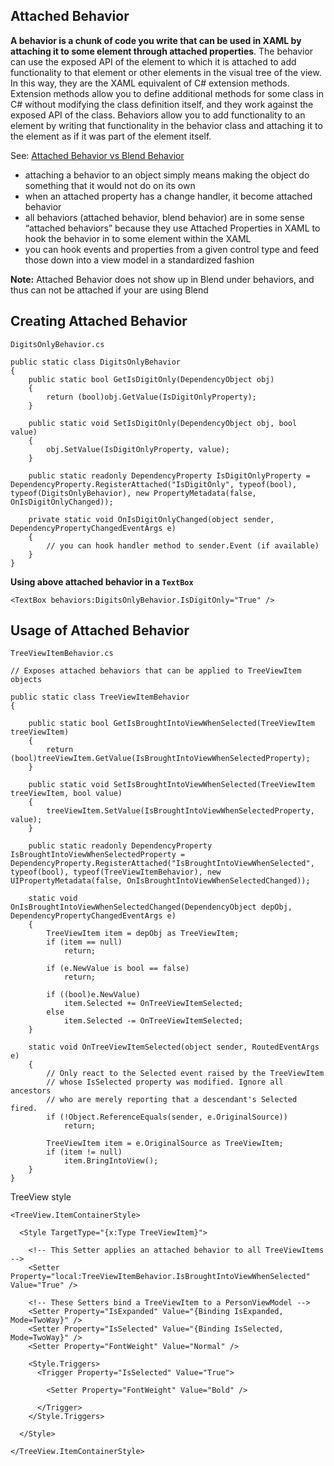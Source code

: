 ## Attached Behavior
**A behavior is a chunk of code you write that can be used in XAML by attaching it to some element through attached properties**. The behavior can use the exposed API of the element to which it is attached to add functionality to that element or other elements in the visual tree of the view. In this way, they are the XAML equivalent of C# extension methods. Extension methods allow you to define additional methods for some class in C# without modifying the class definition itself, and they work against the exposed API of the class. Behaviors allow you to add functionality to an element by writing that functionality in the behavior class and attaching it to the element as if it was part of the element itself.

See: [Attached Behavior vs Blend Behavior](http://briannoyesblog.azurewebsites.net/2012/12/20/attached-behaviors-vs-attached-properties-vs-blend-behaviors/)

* attaching a behavior to an object simply means making the object do something that it would not do on its own
* when an attached property has a change handler, it become attached behavior
* all behaviors (attached behavior, blend behavior) are in some sense “attached behaviors” because they use Attached Properties in XAML to hook the behavior in to some element within the XAML
* you can hook events and properties from a given control type and feed those down into a view model in a standardized fashion

**Note:** Attached Behavior does not show up in Blend under behaviors, and thus can not be attached if your are using Blend

## Creating Attached Behavior
`DigitsOnlyBehavior.cs`
```
public static class DigitsOnlyBehavior
{
	public static bool GetIsDigitOnly(DependencyObject obj)
	{
		return (bool)obj.GetValue(IsDigitOnlyProperty);
	}

	public static void SetIsDigitOnly(DependencyObject obj, bool value)
	{
		obj.SetValue(IsDigitOnlyProperty, value);
	}

	public static readonly DependencyProperty IsDigitOnlyProperty = DependencyProperty.RegisterAttached("IsDigitOnly", typeof(bool), typeof(DigitsOnlyBehavior), new PropertyMetadata(false, OnIsDigitOnlyChanged));

	private static void OnIsDigitOnlyChanged(object sender, DependencyPropertyChangedEventArgs e)
	{
		// you can hook handler method to sender.Event (if available)
	}
}
```

**Using above attached behavior in a `TextBox`**
```
<TextBox behaviors:DigitsOnlyBehavior.IsDigitOnly="True" />
```

## Usage of Attached Behavior
`TreeViewItemBehavior.cs`
```
// Exposes attached behaviors that can be applied to TreeViewItem objects

public static class TreeViewItemBehavior
{

    public static bool GetIsBroughtIntoViewWhenSelected(TreeViewItem treeViewItem)
    {
        return (bool)treeViewItem.GetValue(IsBroughtIntoViewWhenSelectedProperty);
    }

    public static void SetIsBroughtIntoViewWhenSelected(TreeViewItem treeViewItem, bool value)
    {
        treeViewItem.SetValue(IsBroughtIntoViewWhenSelectedProperty, value);
    }

    public static readonly DependencyProperty IsBroughtIntoViewWhenSelectedProperty = DependencyProperty.RegisterAttached("IsBroughtIntoViewWhenSelected", typeof(bool), typeof(TreeViewItemBehavior), new UIPropertyMetadata(false, OnIsBroughtIntoViewWhenSelectedChanged));

    static void OnIsBroughtIntoViewWhenSelectedChanged(DependencyObject depObj, DependencyPropertyChangedEventArgs e)
    {
        TreeViewItem item = depObj as TreeViewItem;
        if (item == null)
            return;

        if (e.NewValue is bool == false)
            return;

        if ((bool)e.NewValue)
            item.Selected += OnTreeViewItemSelected;
        else
            item.Selected -= OnTreeViewItemSelected;
    }

    static void OnTreeViewItemSelected(object sender, RoutedEventArgs e)
    {
        // Only react to the Selected event raised by the TreeViewItem
        // whose IsSelected property was modified. Ignore all ancestors
        // who are merely reporting that a descendant's Selected fired.
        if (!Object.ReferenceEquals(sender, e.OriginalSource))
            return;

        TreeViewItem item = e.OriginalSource as TreeViewItem;
        if (item != null)
            item.BringIntoView();
    }
}
```

TreeView style
```
<TreeView.ItemContainerStyle>

  <Style TargetType="{x:Type TreeViewItem}">
  
    <!-- This Setter applies an attached behavior to all TreeViewItems -->
    <Setter Property="local:TreeViewItemBehavior.IsBroughtIntoViewWhenSelected" Value="True" />

    <!-- These Setters bind a TreeViewItem to a PersonViewModel -->
    <Setter Property="IsExpanded" Value="{Binding IsExpanded, Mode=TwoWay}" />
    <Setter Property="IsSelected" Value="{Binding IsSelected, Mode=TwoWay}" />
    <Setter Property="FontWeight" Value="Normal" />
	
    <Style.Triggers>
      <Trigger Property="IsSelected" Value="True">
	  
        <Setter Property="FontWeight" Value="Bold" />
		
      </Trigger>
    </Style.Triggers>
	
  </Style>
  
</TreeView.ItemContainerStyle>
```
